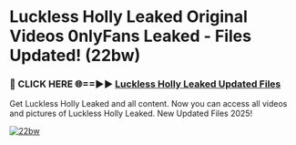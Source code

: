# Luckless Holly Leaked Original Videos 0nlyFans Leaked - Files Updated! (22bw)

<h3>🔴 CLICK HERE 🌐==►► <a href="https://tinyurl.com/x26r9saj" rel="nofollow">Luckless Holly Leaked Updated Files</a></h3>

Get Luckless Holly Leaked and all content. Now you can access all videos and pictures of Luckless Holly Leaked. New Updated Files 2025!

[![22bw](https://i.imgur.com/LkgZPqh.gif)](https://tinyurl.com/x26r9saj)
